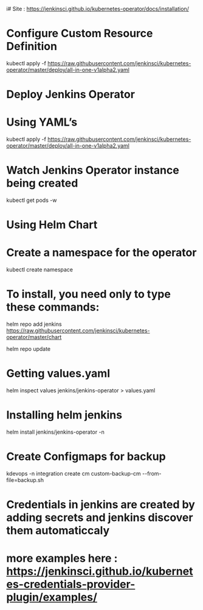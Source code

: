 i# Site : https://jenkinsci.github.io/kubernetes-operator/docs/installation/

# Configure Custom Resource Definition

kubectl apply -f https://raw.githubusercontent.com/jenkinsci/kubernetes-operator/master/deploy/all-in-one-v1alpha2.yaml


# Deploy Jenkins Operator

# Using YAML’s

kubectl apply -f https://raw.githubusercontent.com/jenkinsci/kubernetes-operator/master/deploy/all-in-one-v1alpha2.yaml


# Watch Jenkins Operator instance being created

kubectl get pods -w


# Using Helm Chart

# Create a namespace for the operator

kubectl create namespace <your-namespace>

# To install, you need only to type these commands:

helm repo add jenkins https://raw.githubusercontent.com/jenkinsci/kubernetes-operator/master/chart

helm repo update

# Getting values.yaml

 helm inspect values jenkins/jenkins-operator > values.yaml 

# Installing helm jenkins

helm install <name> jenkins/jenkins-operator -n <your-namespace>

# Create Configmaps for backup

kdevops -n integration create cm custom-backup-cm --from-file=backup.sh


# Credentials in jenkins are created by adding secrets and jenkins discover them automaticcaly

# more examples here : https://jenkinsci.github.io/kubernetes-credentials-provider-plugin/examples/



